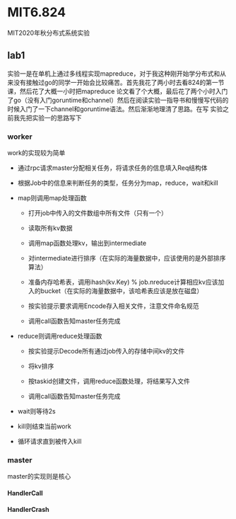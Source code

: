 # MIT6.824
MIT2020年秋分布式系统实验

## lab1

实验一是在单机上通过多线程实现mapreduce，对于我这种刚开始学分布式和从来没有接触过go的同学一开始会比较痛苦。首先我花了两小时去看824的第一节课，然后花了大概一小时把mapreduce
论文看了个大概，最后花了两个小时入门了go（没有入门goruntime和channel）然后在阅读实验一指导书和慢慢写代码的时候入门了一下channel和goruntime语法。然后渐渐地理清了思路。在写
实验之前我先把实验一的思路写下

### worker

work的实现较为简单

- 通过rpc请求master分配相关任务，将请求任务的信息填入Req结构体

- 根据Job中的信息来判断任务的类型，任务分为map，reduce，wait和kill

- map则调用map处理函数

  + 打开job中传入的文件数组中所有文件（只有一个）
  
  + 读取所有kv数据
  
  + 调用map函数处理kv，输出到intermediate
  
  + 对intermediate进行排序（在实际的海量数据中，应该使用的是外部排序算法）
  
  + 准备内存哈希表，调用ihash(kv.Key) % job.nreduce计算相应kv应该加入的bucket（在实际的海量数据中，该哈希表应该是放在磁盘）
  
  + 按实验提示要求调用Encode存入相关文件，注意文件命名规范

  + 调用call函数告知master任务完成

- reduce则调用reduce处理函数

  + 按实验提示Decode所有通过job传入的存储中间kv的文件

  + 将kv排序

  + 按taskid创建文件，调用reduce函数处理，将结果写入文件

  + 调用call函数告知master任务完成

- wait则等待2s

- kill则结束当前work

- 循环请求直到被传入kill


### master

master的实现则是核心

#### HandlerCall

#### HandlerCrash
















